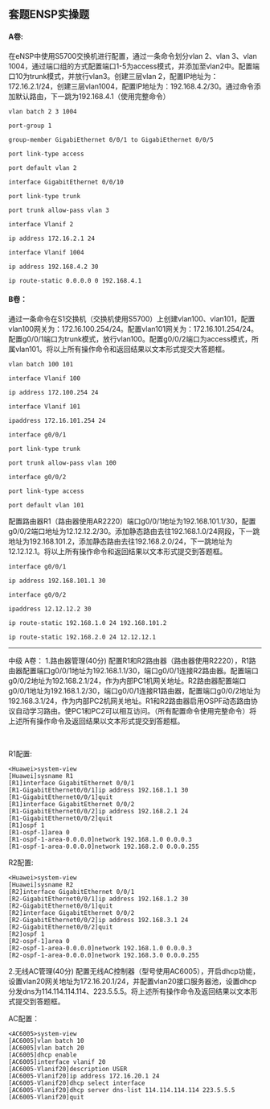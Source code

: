 ## 套题ENSP实操题

#### A卷:

在eNSP中使用S5700交换机进行配置，通过一条命令划分vlan 2、vlan 3、vlan 1004，通过端口组的方式配置端口1-5为access模式，并添加至vlan2中。配置端口10为trunk模式，并放行vlan3。创建三层vlan 2，配置IP地址为：172.16.2.1/24，创建三层vlan1004，配置IP地址为：192.168.4.2/30。通过命令添加默认路由，下一跳为192.168.4.1（使用完整命令）

```
vlan batch 2 3 1004
```

```
port-group 1
```

```
group-member GigabiEthernet 0/0/1 to GigabiEthernet 0/0/5
```

```
port link-type access
```

```
port default vlan 2
```

```
interface GigabitEthernet 0/0/10
```

```
port link-type trunk
```

```
port trunk allow-pass vlan 3
```

```
interface Vlanif 2
```

```
ip address 172.16.2.1 24
```

```
interface Vlanif 1004
```

```
ip address 192.168.4.2 30
```

```
ip route-static 0.0.0.0 0 192.168.4.1
```

#### B卷：

通过一条命令在S1交换机（交换机使用S5700）上创建vlan100、vlan101，配置vlan100网关为：172.16.100.254/24。配置vlan101网关为：172.16.101.254/24。配置g0/0/1端口为trunk模式，放行vlan100。配置g0/0/2端口为access模式，所属vlan101。将以上所有操作命令和返回结果以文本形式提交大答题框。

```
vlan batch 100 101
```

```
interface Vlanif 100
```

```
ip address 172.100.254 24
```

```
interface Vlanif 101
```

```
ipaddress 172.16.101.254 24
```

```
interface g0/0/1
```

```
port link-type trunk
```

```
port trunk allow-pass vlan 100
```

```
interface g0/0/2
```

```
port link-type access
```

```
port default vlan 101
```

配置路由器R1（路由器使用AR2220）端口g0/0/1地址为192.168.101.1/30，配置g0/0/2端口地址为12.12.12.2/30。添加静态路由去往192.168.1.0/24网段，下一跳地址为192.168.101.2，添加静态路由去往192.168.2.0/24，下一跳地址为12.12.12.1。将以上所有操作命令和返回结果以文本形式提交到答题框。

```
interface g0/0/1
```

```
ip address 192.168.101.1 30
```

```
interface g0/0/2
```

```
ipaddress 12.12.12.2 30
```

```
ip route-static 192.168.1.0 24 192.168.101.2
```

```
ip route-static 192.168.2.0 24 12.12.12.1
```





--------------

中级 A卷：
1.路由器管理(40分)
配置R1和R2路由器（路由器使用R2220），R1路由器配置端口g0/0/1地址为192.168.1.1/30，端口g0/0/1连接R2路由器。配置端口g0/0/2地址为192.168.2.1/24，作为内部PC1机网关地址。R2路由器配置端口g0/0/1地址为192.168.1.2/30，端口g0/0/1连接R1路由器，配置端口g0/0/2地址为192.168.3.1/24，作为内部PC2机网关地址。R1和R2路由器启用OSPF动态路由协议自动学习路由。使PC1和PC2可以相互访问。（所有配置命令使用完整命令）将上述所有操作命令及返回结果以文本形式提交到答题框。

 
 
R1配置:
```
<Huawei>system-view
[Huawei]sysname R1
[R1]interface GigabitEthernet 0/0/1
[R1-GigabitEthernet0/0/1]ip address 192.168.1.1 30
[R1-GigabitEthernet0/0/1]quit
[R1]interface GigabitEthernet 0/0/2
[R1-GigabitEthernet0/0/2]ip address 192.168.2.1 24
[R1-GigabitEthernet0/0/2]quit
[R1]ospf 1
[R1-ospf-1]area 0
[R1-ospf-1-area-0.0.0.0]network 192.168.1.0 0.0.0.3
[R1-ospf-1-area-0.0.0.0]network 192.168.2.0 0.0.0.255
```

R2配置:
```
<Huawei>system-view
[Huawei]sysname R2
[R2]interface GigabitEthernet 0/0/1
[R2-GigabitEthernet0/0/1]ip address 192.168.1.2 30
[R2-GigabitEthernet0/0/1]quit
[R2]interface GigabitEthernet 0/0/2
[R2-GigabitEthernet0/0/2]ip address 192.168.3.1 24
[R2-GigabitEthernet0/0/2]quit
[R2]ospf 1
[R2-ospf-1]area 0
[R2-ospf-1-area-0.0.0.0]network 192.168.1.0 0.0.0.3
[R2-ospf-1-area-0.0.0.0]network 192.168.3.0 0.0.0.255
```

2.无线AC管理(40分)
配置无线AC控制器（型号使用AC6005），开启dhcp功能，设置vlan20网关地址为172.16.20.1/24，并配置vlan20接口服务器池，设置dhcp分发dns为114.114.114.114、223.5.5.5。将上述所有操作命令及返回结果以文本形式提交到答题框。


AC配置：
```
<AC6005>system-view
[AC6005]vlan batch 10
[AC6005]vlan batch 20
[AC6005]dhcp enable
[AC6005]interface vlanif 20
[AC6005-Vlanif20]description USER
[AC6005-Vlanif20]ip address 172.16.20.1 24
[AC6005-Vlanif20]dhcp select interface
[AC6005-Vlanif20]dhcp server dns-list 114.114.114.114 223.5.5.5
[AC6005-Vlanif20]quit
```















